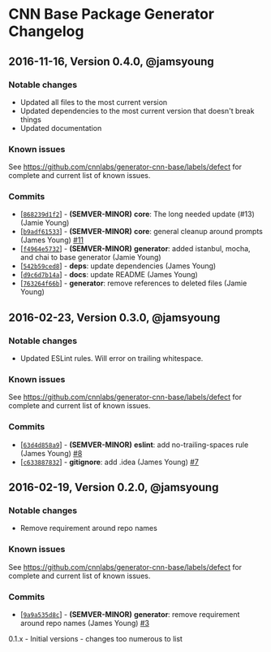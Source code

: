 # CNN Base Package Generator Changelog


## 2016-11-16, Version 0.4.0, @jamsyoung

### Notable changes

- Updated all files to the most current version
- Updated dependencies to the most current version that doesn't break things
- Updated documentation


### Known issues

See https://github.com/cnnlabs/generator-cnn-base/labels/defect for complete and
current list of known issues.


### Commits

* [[`868239d1f2`](https://github.com/cnnlabs/generator-cnn-base/commit/868239d1f2)] - **(SEMVER-MINOR)** **core**: The long needed update (#13) (Jamie Young) 
* [[`b9adf61533`](https://github.com/cnnlabs/generator-cnn-base/commit/b9adf61533)] - **(SEMVER-MINOR)** **core**: general cleanup around prompts (James Young) [#11](https://github.com/cnnlabs/generator-cnn-base/pull/11)
* [[`f4964e5732`](https://github.com/cnnlabs/generator-cnn-base/commit/f4964e5732)] - **(SEMVER-MINOR)** **generator**: added istanbul, mocha, and chai to base generator (Jamie Young) 
* [[`542b59ced8`](https://github.com/cnnlabs/generator-cnn-base/commit/542b59ced8)] - **deps**: update dependencies (James Young) 
* [[`d9c6d7b14a`](https://github.com/cnnlabs/generator-cnn-base/commit/d9c6d7b14a)] - **docs**: update README (James Young) 
* [[`763264f66b`](https://github.com/cnnlabs/generator-cnn-base/commit/763264f66b)] - **generator**: remove references to deleted files (Jamie Young) 




## 2016-02-23, Version 0.3.0, @jamsyoung

### Notable changes

- Updated ESLint rules.  Will error on trailing whitespace.


### Known issues

See https://github.com/cnnlabs/generator-cnn-base/labels/defect for complete and
current list of known issues.


### Commits

* [[`63d4d858a9`](https://github.com/cnnlabs/generator-cnn-base/commit/63d4d858a9)] - **(SEMVER-MINOR)** **eslint**: add no-trailing-spaces rule (James Young) [#8](https://github.com/cnnlabs/generator-cnn-base/pull/8)
* [[`c633887832`](https://github.com/cnnlabs/generator-cnn-base/commit/c633887832)] - **gitignore**: add .idea (James Young) [#7](https://github.com/cnnlabs/generator-cnn-base/pull/7)




## 2016-02-19, Version 0.2.0, @jamsyoung

### Notable changes

- Remove requirement around repo names


### Known issues

See https://github.com/cnnlabs/generator-cnn-base/labels/defect for complete and
current list of known issues.


### Commits

* [[`9a9a535d8c`](https://github.com/cnnlabs/generator-cnn-base/commit/9a9a535d8c)] - **(SEMVER-MINOR)** **generator**: remove requirement around repo names (James Young) [#3](https://github.com/cnnlabs/generator-cnn-base/pull/3)






0.1.x - Initial versions - changes too numerous to list
